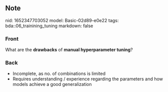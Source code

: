 ## Note
nid: 1652347703052
model: Basic-02d89-e0e22
tags: bda::06_trainining_tuning
markdown: false

### Front
What are the <b>drawbacks</b> of <b>manual hyperparameter
tuning</b>?

### Back
<ul>
  <li>Incomplete, as no. of combinations is limited
  <li>Requires understanding / experience regarding the parameters
  and how models achieve a good generalization
</ul>
